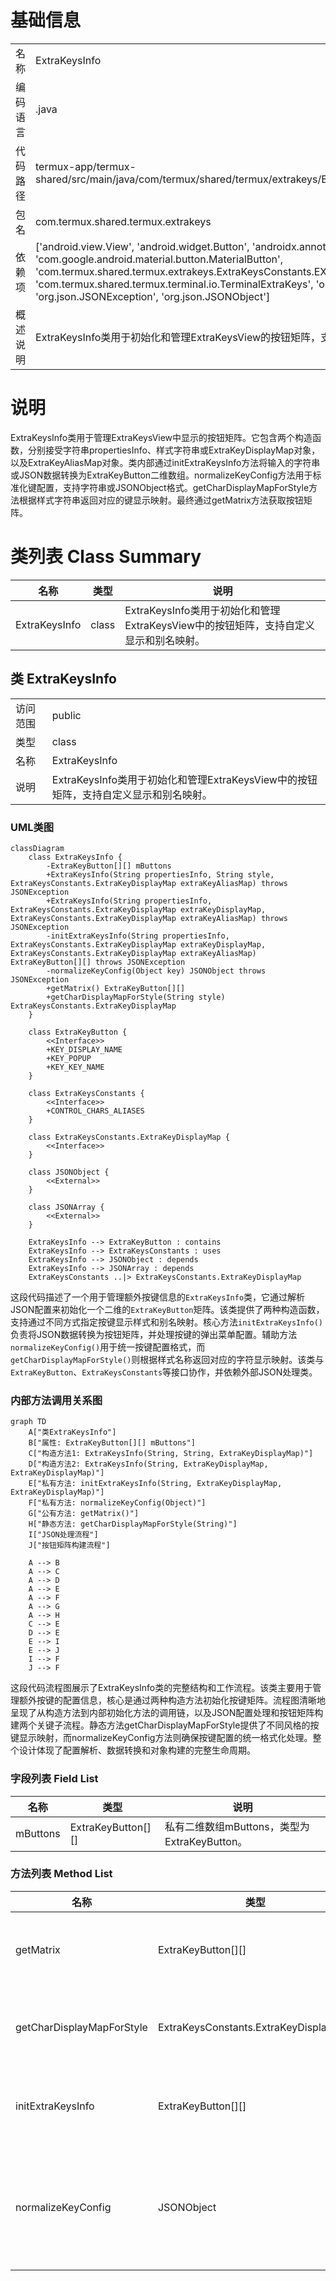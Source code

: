# 基础信息

|      |      |
|------|------|
| 名称 | ExtraKeysInfo |
| 编码语言 | .java |
| 代码路径 | termux-app/termux-shared/src/main/java/com/termux/shared/termux/extrakeys/ExtraKeysInfo.java |
| 包名 | com.termux.shared.termux.extrakeys |
| 依赖项 | ['android.view.View', 'android.widget.Button', 'androidx.annotation.NonNull', 'com.google.android.material.button.MaterialButton', 'com.termux.shared.termux.extrakeys.ExtraKeysConstants.EXTRA_KEY_DISPLAY_MAPS', 'com.termux.shared.termux.terminal.io.TerminalExtraKeys', 'org.json.JSONArray', 'org.json.JSONException', 'org.json.JSONObject'] |
| 概述说明 | ExtraKeysInfo类用于初始化和管理ExtraKeysView的按钮矩阵，支持自定义显示和别名映射。 |

# 说明

ExtraKeysInfo类用于管理ExtraKeysView中显示的按钮矩阵。它包含两个构造函数，分别接受字符串propertiesInfo、样式字符串或ExtraKeyDisplayMap对象，以及ExtraKeyAliasMap对象。类内部通过initExtraKeysInfo方法将输入的字符串或JSON数据转换为ExtraKeyButton二维数组。normalizeKeyConfig方法用于标准化键配置，支持字符串或JSONObject格式。getCharDisplayMapForStyle方法根据样式字符串返回对应的键显示映射。最终通过getMatrix方法获取按钮矩阵。

# 类列表 Class Summary

| 名称   | 类型  | 说明 |
|-------|------|-------------|
| ExtraKeysInfo | class | ExtraKeysInfo类用于初始化和管理ExtraKeysView中的按钮矩阵，支持自定义显示和别名映射。 |



## 类 ExtraKeysInfo

|      |      |
|------|------|
| 访问范围 | public |
| 类型 | class |
| 名称 | ExtraKeysInfo |
| 说明 | ExtraKeysInfo类用于初始化和管理ExtraKeysView中的按钮矩阵，支持自定义显示和别名映射。 |


### UML类图

```mermaid
classDiagram
    class ExtraKeysInfo {
        -ExtraKeyButton[][] mButtons
        +ExtraKeysInfo(String propertiesInfo, String style, ExtraKeysConstants.ExtraKeyDisplayMap extraKeyAliasMap) throws JSONException
        +ExtraKeysInfo(String propertiesInfo, ExtraKeysConstants.ExtraKeyDisplayMap extraKeyDisplayMap, ExtraKeysConstants.ExtraKeyDisplayMap extraKeyAliasMap) throws JSONException
        -initExtraKeysInfo(String propertiesInfo, ExtraKeysConstants.ExtraKeyDisplayMap extraKeyDisplayMap, ExtraKeysConstants.ExtraKeyDisplayMap extraKeyAliasMap) ExtraKeyButton[][] throws JSONException
        -normalizeKeyConfig(Object key) JSONObject throws JSONException
        +getMatrix() ExtraKeyButton[][]
        +getCharDisplayMapForStyle(String style) ExtraKeysConstants.ExtraKeyDisplayMap
    }

    class ExtraKeyButton {
        <<Interface>>
        +KEY_DISPLAY_NAME
        +KEY_POPUP
        +KEY_KEY_NAME
    }

    class ExtraKeysConstants {
        <<Interface>>
        +CONTROL_CHARS_ALIASES
    }

    class ExtraKeysConstants.ExtraKeyDisplayMap {
        <<Interface>>
    }

    class JSONObject {
        <<External>>
    }

    class JSONArray {
        <<External>>
    }

    ExtraKeysInfo --> ExtraKeyButton : contains
    ExtraKeysInfo --> ExtraKeysConstants : uses
    ExtraKeysInfo --> JSONObject : depends
    ExtraKeysInfo --> JSONArray : depends
    ExtraKeysConstants ..|> ExtraKeysConstants.ExtraKeyDisplayMap
```

这段代码描述了一个用于管理额外按键信息的`ExtraKeysInfo`类，它通过解析JSON配置来初始化一个二维的`ExtraKeyButton`矩阵。该类提供了两种构造函数，支持通过不同方式指定按键显示样式和别名映射。核心方法`initExtraKeysInfo()`负责将JSON数据转换为按钮矩阵，并处理按键的弹出菜单配置。辅助方法`normalizeKeyConfig()`用于统一按键配置格式，而`getCharDisplayMapForStyle()`则根据样式名称返回对应的字符显示映射。该类与`ExtraKeyButton`、`ExtraKeysConstants`等接口协作，并依赖外部JSON处理类。


### 内部方法调用关系图

```mermaid
graph TD
    A["类ExtraKeysInfo"]
    B["属性: ExtraKeyButton[][] mButtons"]
    C["构造方法1: ExtraKeysInfo(String, String, ExtraKeyDisplayMap)"]
    D["构造方法2: ExtraKeysInfo(String, ExtraKeyDisplayMap, ExtraKeyDisplayMap)"]
    E["私有方法: initExtraKeysInfo(String, ExtraKeyDisplayMap, ExtraKeyDisplayMap)"]
    F["私有方法: normalizeKeyConfig(Object)"]
    G["公有方法: getMatrix()"]
    H["静态方法: getCharDisplayMapForStyle(String)"]
    I["JSON处理流程"]
    J["按钮矩阵构建流程"]

    A --> B
    A --> C
    A --> D
    A --> E
    A --> F
    A --> G
    A --> H
    C --> E
    D --> E
    E --> I
    E --> J
    I --> F
    J --> F
```

这段代码流程图展示了ExtraKeysInfo类的完整结构和工作流程。该类主要用于管理额外按键的配置信息，核心是通过两种构造方法初始化按键矩阵。流程图清晰地呈现了从构造方法到内部初始化方法的调用链，以及JSON配置处理和按钮矩阵构建两个关键子流程。静态方法getCharDisplayMapForStyle提供了不同风格的按键显示映射，而normalizeKeyConfig方法则确保按键配置的统一格式化处理。整个设计体现了配置解析、数据转换和对象构建的完整生命周期。

### 字段列表 Field List

| 名称  | 类型  | 说明 |
|-------|-------|------|
| mButtons | ExtraKeyButton[][] | 私有二维数组mButtons，类型为ExtraKeyButton。 |

### 方法列表 Method List

| 名称  | 类型  | 说明 |
|-------|-------|------|
| getMatrix | ExtraKeyButton[][] | 获取按钮矩阵方法，返回mButtons数组。 |
| getCharDisplayMapForStyle | ExtraKeysConstants.ExtraKeyDisplayMap | 根据输入样式返回对应的字符显示映射表。 |
| initExtraKeysInfo | ExtraKeyButton[][] | 解析JSON配置生成自定义按钮矩阵。 |
| normalizeKeyConfig | JSONObject | 方法将字符串或JSON对象转为标准JSON对象，否则抛出异常。 |




